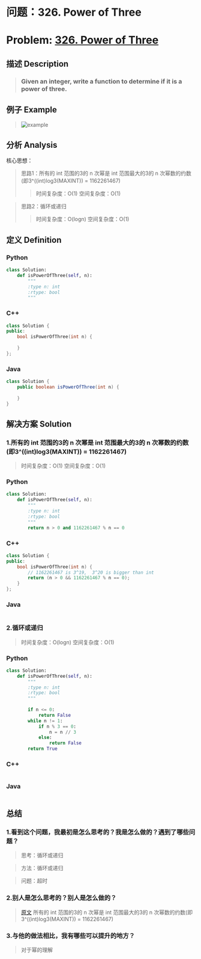 
# 问题：326. Power of Three
# Problem: [326. Power of Three](https://leetcode.com/problems/power-of-three/description/)

## 描述 Description
> ### Given an integer, write a function to determine if it is a power of three.

## 例子 Example

> ![example](https://github.com/Decalogue/AlgorithmMap/blob/master/img/leetcode/326.png "example")

## 分析 Analysis

核心思想：
> 思路1：所有的 int 范围的3的 n 次幂是 int 范围最大的3的 n 次幂数的约数(即3^((int)log3(MAXINT)) = 1162261467)
>> 时间复杂度：O(1)
>> 空间复杂度：O(1)

> 思路2：循环或递归
>> 时间复杂度：O(logn)
>> 空间复杂度：O(1)

## 定义 Definition

### Python


```python
class Solution:
    def isPowerOfThree(self, n):
        """
        :type n: int
        :rtype: bool
        """
```

### C++

```c++
class Solution {
public:
    bool isPowerOfThree(int n) {
        
    }
};
```

### Java

```java
class Solution {
    public boolean isPowerOfThree(int n) {
        
    }
}
```

## 解决方案 Solution

### 1.所有的 int 范围的3的 n 次幂是 int 范围最大的3的 n 次幂数的约数(即3^((int)log3(MAXINT)) = 1162261467)

> 时间复杂度：O(1)
> 空间复杂度：O(1)

### Python


```python
class Solution:
    def isPowerOfThree(self, n):
        """
        :type n: int
        :rtype: bool
        """
        return n > 0 and 1162261467 % n == 0
```

### C++

```c++
class Solution {
public:
    bool isPowerOfThree(int n) {
        // 1162261467 is 3^19,  3^20 is bigger than int  
        return (n > 0 && 1162261467 % n == 0);
    }
};
```

### Java

```java

```

### 2.循环或递归

> 时间复杂度：O(logn)
> 空间复杂度：O(1)

### Python


```python
class Solution:
    def isPowerOfThree(self, n):
        """
        :type n: int
        :rtype: bool
        """
        
        if n <= 0:
            return False
        while n != 1:
            if n % 3 == 0:
                n = n // 3
            else:
                return False
        return True
```

### C++

```c++

```

### Java

```Java

```

## 总结

### 1.看到这个问题，我最初是怎么思考的？我是怎么做的？遇到了哪些问题？
> 思考：循环或递归

> 方法：循环或递归

> 问题：超时

### 2.别人是怎么思考的？别人是怎么做的？
> [原文](https://www.cnblogs.com/onlyac/p/5231466.html) 所有的 int 范围的3的 n 次幂是 int 范围最大的3的 n 次幂数的约数(即3^((int)log3(MAXINT)) = 1162261467)

### 3.与他的做法相比，我有哪些可以提升的地方？
> 对于幂的理解


```python

```
